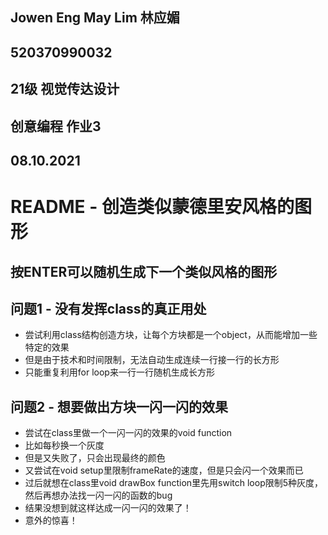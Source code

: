 ## Jowen Eng May Lim 林应媚
## 520370990032
## 21级 视觉传达设计
## 创意编程 作业3
## 08.10.2021
# README - 创造类似蒙德里安风格的图形

## 按ENTER可以随机生成下一个类似风格的图形

## 问题1 - 没有发挥class的真正用处
- 尝试利用class结构创造方块，让每个方块都是一个object，从而能增加一些特定的效果
- 但是由于技术和时间限制，无法自动生成连续一行接一行的长方形
- 只能重复利用for loop来一行一行随机生成长方形

## 问题2 - 想要做出方块一闪一闪的效果
- 尝试在class里做一个一闪一闪的效果的void function
- 比如每秒换一个灰度
- 但是又失败了，只会出现最终的颜色
- 又尝试在void setup里限制frameRate的速度，但是只会闪一个效果而已
- 过后就想在class里void drawBox function里先用switch loop限制5种灰度，然后再想办法找一闪一闪的函数的bug
- 结果没想到就这样达成一闪一闪的效果了！
- 意外的惊喜！
